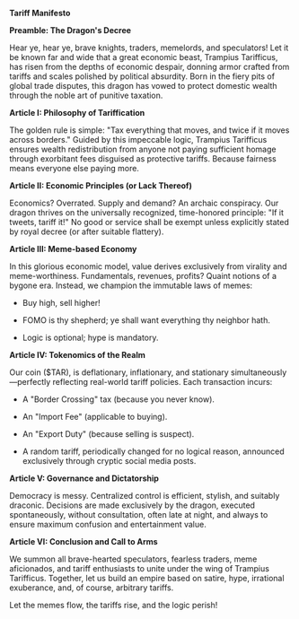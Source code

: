**Tariff Manifesto**

**Preamble: The Dragon's Decree**

Hear ye, hear ye, brave knights, traders, memelords, and speculators\! Let it be known far and wide that a great economic beast, Trampius Tarifficus, has risen from the depths of economic despair, donning armor crafted from tariffs and scales polished by political absurdity. Born in the fiery pits of global trade disputes, this dragon has vowed to protect domestic wealth through the noble art of punitive taxation.

**Article I: Philosophy of Tariffication**

The golden rule is simple: "Tax everything that moves, and twice if it moves across borders." Guided by this impeccable logic, Trampius Tarifficus ensures wealth redistribution from anyone not paying sufficient homage through exorbitant fees disguised as protective tariffs. Because fairness means everyone else paying more.

**Article II: Economic Principles (or Lack Thereof)**

Economics? Overrated. Supply and demand? An archaic conspiracy. Our dragon thrives on the universally recognized, time-honored principle: "If it tweets, tariff it\!" No good or service shall be exempt unless explicitly stated by royal decree (or after suitable flattery).

**Article III: Meme-based Economy**

In this glorious economic model, value derives exclusively from virality and meme-worthiness. Fundamentals, revenues, profits? Quaint notions of a bygone era. Instead, we champion the immutable laws of memes:

* Buy high, sell higher\!

* FOMO is thy shepherd; ye shall want everything thy neighbor hath.

* Logic is optional; hype is mandatory.

**Article IV: Tokenomics of the Realm**

Our coin ($TAR), is deflationary, inflationary, and stationary simultaneously—perfectly reflecting real-world tariff policies. Each transaction incurs:

* A "Border Crossing" tax (because you never know).

* An "Import Fee" (applicable to buying).

* An "Export Duty" (because selling is suspect).

* A random tariff, periodically changed for no logical reason, announced exclusively through cryptic social media posts.

**Article V: Governance and Dictatorship**

Democracy is messy. Centralized control is efficient, stylish, and suitably draconic. Decisions are made exclusively by the dragon, executed spontaneously, without consultation, often late at night, and always to ensure maximum confusion and entertainment value.

**Article VI: Conclusion and Call to Arms**

We summon all brave-hearted speculators, fearless traders, meme aficionados, and tariff enthusiasts to unite under the wing of Trampius Tarifficus. Together, let us build an empire based on satire, hype, irrational exuberance, and, of course, arbitrary tariffs.

Let the memes flow, the tariffs rise, and the logic perish\!



